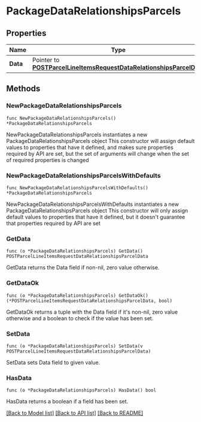 # PackageDataRelationshipsParcels

## Properties

Name | Type | Description | Notes
------------ | ------------- | ------------- | -------------
**Data** | Pointer to [**POSTParcelLineItemsRequestDataRelationshipsParcelData**](POSTParcelLineItemsRequestDataRelationshipsParcelData.md) |  | [optional] 

## Methods

### NewPackageDataRelationshipsParcels

`func NewPackageDataRelationshipsParcels() *PackageDataRelationshipsParcels`

NewPackageDataRelationshipsParcels instantiates a new PackageDataRelationshipsParcels object
This constructor will assign default values to properties that have it defined,
and makes sure properties required by API are set, but the set of arguments
will change when the set of required properties is changed

### NewPackageDataRelationshipsParcelsWithDefaults

`func NewPackageDataRelationshipsParcelsWithDefaults() *PackageDataRelationshipsParcels`

NewPackageDataRelationshipsParcelsWithDefaults instantiates a new PackageDataRelationshipsParcels object
This constructor will only assign default values to properties that have it defined,
but it doesn't guarantee that properties required by API are set

### GetData

`func (o *PackageDataRelationshipsParcels) GetData() POSTParcelLineItemsRequestDataRelationshipsParcelData`

GetData returns the Data field if non-nil, zero value otherwise.

### GetDataOk

`func (o *PackageDataRelationshipsParcels) GetDataOk() (*POSTParcelLineItemsRequestDataRelationshipsParcelData, bool)`

GetDataOk returns a tuple with the Data field if it's non-nil, zero value otherwise
and a boolean to check if the value has been set.

### SetData

`func (o *PackageDataRelationshipsParcels) SetData(v POSTParcelLineItemsRequestDataRelationshipsParcelData)`

SetData sets Data field to given value.

### HasData

`func (o *PackageDataRelationshipsParcels) HasData() bool`

HasData returns a boolean if a field has been set.


[[Back to Model list]](../README.md#documentation-for-models) [[Back to API list]](../README.md#documentation-for-api-endpoints) [[Back to README]](../README.md)


